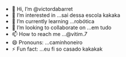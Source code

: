- 👋 Hi, I’m @victordabarret
- 👀 I’m interested in ...sai dessa escola kakaka
- 🌱 I’m currently learning ...robótica
- 💞️ I’m looking to collaborate on ...em tudo
- 📫 How to reach me ...@vitim._7_
- 😄 Pronouns: ...caminhoneiro
- ⚡ Fun fact: ...eu fi so casado kakakak

<!---
victordabarret/victordabarret is a ✨ special ✨ repository because its `README.md` (this file) appears on your GitHub profile.
You can click the Preview link to take a look at your changes.
--->
